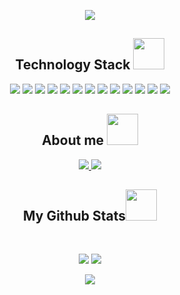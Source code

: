<p align="center">
<img src="https://user-images.githubusercontent.com/67791331/209309064-df555e09-db69-4a97-b821-136d94465010.png" />
</p>

<h2 align="center">Technology Stack <img src="https://github.com/OppKunG/OppKunG/blob/main/images/laptop.gif" width="50"></h2>

<p align="center">
<img src="https://img.shields.io/badge/c-%2300599C.svg?style=flat-square&logo=c&logoColor=white"/>
<img src="https://img.shields.io/badge/c++-%2300599C.svg?style=flat-square&logo=c%2B%2B&logoColor=white"/>
<img src="https://img.shields.io/badge/Java-%23ED8B00.svg?style=flat-square&logo=java&logoColor=white"/>
<img src="https://img.shields.io/badge/Python-3670A0?style=flat-square&logo=python&logoColor=ffdd54"/>
<img src="https://img.shields.io/badge/Django-%23092E20.svg?style=flat-square&logo=django&logoColor=white"/>
<img src="https://img.shields.io/badge/Bootstrap-%23563D7C.svg?style=flat-square&logo=bootstrap&logoColor=white"/>
<img src="https://img.shields.io/badge/React-%2320232a.svg?style=flat-square&logo=react&logoColor=%2361DAFB"/>
<img src="https://img.shields.io/badge/TailwindCSS-%2338B2AC.svg?style=flat-square&logo=tailwind-css&logoColor=white"/>
<img src="https://img.shields.io/badge/JavaScript-%23323330.svg?style=flat-square&logo=javascript&logoColor=%23F7DF1E"/>
<img src="https://img.shields.io/badge/Node.js-6DA55F?style=flat-square&logo=node.js&logoColor=white"/>
<img src="https://img.shields.io/badge/MongoDB-%234ea94b.svg?style=flat-square&logo=mongodb&logoColor=white"/>
<img src="https://img.shields.io/badge/Git-black?style=flat-square&logo=git"/>
<img src="https://img.shields.io/badge/GitHub-black?style=flat-square&logo=github"/>
</p>

<h2 align="center">About me <img src="https://media0.giphy.com/media/jqNPzdTTxQfOgOqpO4/source.gif" width="50"></h2>

<p align="center">
<a href="mailto: oppjakarin@gmail.com">
<img src="https://img.shields.io/badge/Gmail-D14836?style=flat-square&logo=gmail&logoColor=white"/>
</a
    
<a href="https://https://instagram.com/oppjakarin?igshid=YmMyMTA2M2Y=">
<img src="https://img.shields.io/badge/Instagram-%23E4405F.svg?style=flat-square&logo=Instagram&logoColor=white&link=https://https://instagram.com/oppjakarin?igshid=YmMyMTA2M2Y="/>
</a>
</p>


<h2 align="center">
  My Github Stats<img src="https://media.giphy.com/media/VgCDAzcKvsR6OM0uWg/giphy.gif" width="50">
</h2>
 
<br>

<p align = "center">
  <img src = "https://github-readme-stats.vercel.app/api?username=OppKunG&show_icons=true&theme=react">
  <img src = "https://github-readme-stats.vercel.app/api/top-langs/?username=OppKunG&theme=react&layout=compact&line_height=0">
</p>

<p align = "center">
 <img  src="https://github-readme-streak-stats.herokuapp.com/?user=OppKunG&show_icons=true&locale=en&layout=compact&theme=react&line_height=0" />
</p> 
